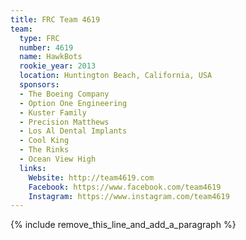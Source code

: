 ```yaml
---
title: FRC Team 4619
team:
  type: FRC
  number: 4619
  name: HawkBots
  rookie_year: 2013
  location: Huntington Beach, California, USA
  sponsors:
  - The Boeing Company
  - Option One Engineering
  - Kuster Family
  - Precision Matthews
  - Los Al Dental Implants
  - Cool King
  - The Rinks
  - Ocean View High
  links:
    Website: http://team4619.com
    Facebook: https://www.facebook.com/team4619
    Instagram: https://www.instagram.com/team4619
---
```


{% include remove_this_line_and_add_a_paragraph %}